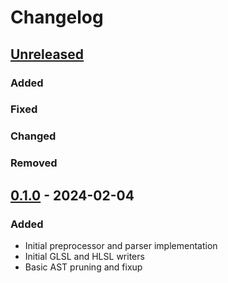 # Changelog

## [Unreleased]

### Added

### Fixed

### Changed

### Removed


## [0.1.0] - 2024-02-04

### Added

- Initial preprocessor and parser implementation
- Initial GLSL and HLSL writers
- Basic AST pruning and fixup



[Unreleased]: http://github.com/sergcpp/glslx/compare/v0.1.0...master
[0.1.0]: http://github.com/sergcpp/glslx/releases/v0.1.0
